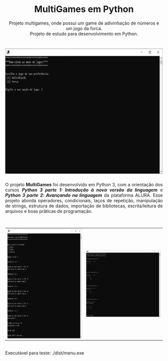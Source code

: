 <h1 align="center">MultiGames em Python</h1>
<p align="center">Projeto multigames, onde possui um game de adivinhação de números e um jogo da forca. <br>Projeto de estudo para desenvolvimento em Python.</p>
<h1 align="center">
  <img src="./imgs/menu.png" width=700px height=400px />
</h1>

<p align="justify">O projeto <b>MultiGames</b> foi desenvolvido em Python 3, com a orientação dos cursos <b><i>Python 3 parte 1: Introdução à nova versão da linguagem</i></b> e 
<b><i>Python 3 parte 2: Avançando na linguagem</i></b> da plataforma ALURA.
Esse projeto aborda operadores, condicionais, laços de repetição, manipulação de strings, estrutura de dados, importação de bibliotecas, escrita/leitura de arquivos
e boas práticas de programação.
</p>

<br />

 <table style="width:100%" border="0px">
  <tr>
    <td><img src="imgs/adivinhação.png" width="500" height="350"/></td>
    <td><img src="imgs/forca.png" width="500"/></td>
  </tr>
</table> 

<br />
Executável para teste: ./dist/menu.exe
